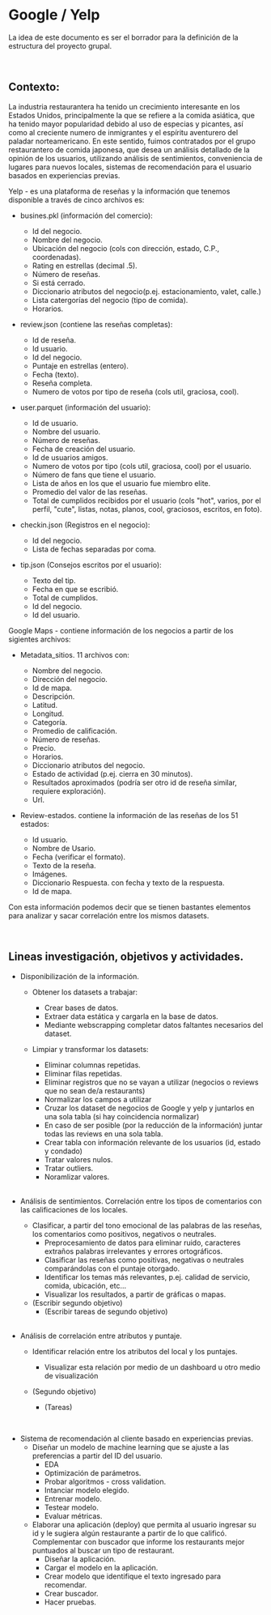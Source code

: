# Google / Yelp

La idea de este documento es ser el borrador para la definición de la estructura del proyecto grupal.

<br>

## Contexto:

La industria restaurantera ha tenido un crecimiento interesante en los Estados Unidos, principalmente la que se refiere a la comida asiática, que ha tenido mayor popularidad debido al uso de especias y picantes, así como al creciente numero de inmigrantes y el espíritu aventurero del paladar norteamericano. En este sentido,  fuimos contratados por el grupo restaurantero de comida japonesa, que desea un análisis detallado de la opinión de los usuarios, utilizando análisis de sentimientos, conveniencia de lugares para nuevos locales, sistemas de recomendación para el usuario basados en experiencias previas.

Yelp - es una plataforma de reseñas y la información que tenemos disponible a través de cinco archivos es:
* busines.pkl (información del comercio):
    * Id del negocio.
    * Nombre del negocio.
    * Ubicación del negocio (cols con dirección, estado, C.P., coordenadas).
    * Rating en estrellas (decimal .5).
    * Número de reseñas.
    * Si está cerrado.
    * Diccionario atributos del negocio(p.ej. estacionamiento, valet, calle.)
    * Lista catergorías del negocio (tipo de comida).
    * Horarios.

* review.json (contiene las reseñas completas):
    * Id de reseña.
    * Id usuario.
    * Id del negocio.
    * Puntaje en estrellas (entero).
    * Fecha (texto).
    * Reseña completa.
    * Numero de votos por tipo de reseña (cols util, graciosa, cool).

* user.parquet (información del usuario):
    * Id de usuario.
    * Nombre del usuario.
    * Número de reseñas.
    * Fecha de creación del usuario.
    * Id de usuarios amigos.
    * Numero de votos por tipo (cols util, graciosa, cool) por el usuario.
    * Número de fans que tiene el usuario.
    * Lista de años en los que el usuario fue miembro elite.
    * Promedio del valor de las reseñas.
    * Total de cumplidos recibidos por el usuario (cols "hot", varios, por el perfil, "cute", listas, notas, planos, cool, graciosos, escritos, en foto).

* checkin.json (Registros en el negocio):
    * Id del negocio.
    * Lista de fechas separadas por coma.

* tip.json (Consejos escritos por el usuario):
    * Texto del tip.
    * Fecha en que se escribió.
    * Total de cumplidos.
    * Id del negocio.
    * Id del usuario.

Google Maps - contiene información de los negocios a partir de los sigientes archivos:
* Metadata_sitios. 11 archivos con:
    * Nombre del negocio.
    * Dirección del negocio.
    * Id de mapa.
    * Descripción.
    * Latitud.
    * Longitud.
    * Categoría.
    * Promedio de calificación.
    * Número de reseñas.
    * Precio.
    * Horarios.
    * Diccionario atributos del negocio.
    * Estado de actividad (p.ej. cierra en 30 minutos).
    * Resultados aproximados (podría ser otro id de reseña similar, requiere exploración).
    * Url.

* Review-estados. contiene la información de las reseñas de los 51 estados:
    * Id usuario.
    * Nombre de Usario.
    * Fecha (verificar el formato).
    * Texto de la reseña.
    * Imágenes.
    * Diccionario Respuesta. con fecha y texto de la respuesta.
    * Id de mapa.


Con esta información podemos decir que se tienen bastantes elementos para analizar y sacar correlación entre los mismos datasets.

<br>

## Lineas investigación, objetivos y actividades.

* Disponibilización de la información.
    * Obtener los datasets a trabajar:
        * Crear bases de datos.
        * Extraer data estática y cargarla en la base de datos.
        * Mediante webscrapping completar datos faltantes necesarios del dataset.
    * Limpiar y transformar los datasets:
        * Eliminar columnas repetidas.
        * Eliminar filas repetidas.
        * Eliminar registros que no se vayan a utilizar (negocios o reviews que no sean de/a restaurants)
        * Normalizar los campos a utilizar
        * Cruzar los dataset de negocios de Google y yelp y juntarlos en una sola tabla (si hay coincidencia normalizar)
        * En caso de ser posible (por la reducción de la información) juntar todas las reviews en una sola tabla.
        * Crear tabla con información relevante de los usuarios (id, estado y condado)
        * Tratar valores nulos.
        * Tratar outliers.
        * Noramlizar valores.
        
        <br>

* Análisis de sentimientos. Correlación entre los tipos de comentarios con las calificaciones de los locales.
    * Clasificar, a partir del tono emocional de las palabras de las reseñas, los comentarios como positivos, negativos o neutrales.
        * Preprocesamiento de datos para eliminar ruido, caracteres extraños palabras irrelevantes y errores ortográficos.
        * Clasificar las reseñas como positivas, negativas o neutrales comparándolas con el puntaje otorgado.
        * Identificar los temas más relevantes, p.ej. calidad de servicio, comida, ubicación, etc...
        * Visualizar los resultados, a partir de gráficas o mapas.
    * (Escribir segundo objetivo)
        * (Escribir tareas de segundo objetivo)

    <br>

* Análisis de correlación entre atributos y puntaje.
    * Identificar relación entre los atributos del local y los puntajes.
        * Visualizar esta relación por medio de un dashboard u otro medio de visualización

    * (Segundo objetivo)
        * (Tareas)
<br>

*  Sistema de recomendación al cliente basado en experiencias previas.
    * Diseñar un modelo de machine learning que se ajuste a las preferencias a partir del ID del usuario.
        * EDA
        * Optimización de parámetros.
        * Probar algoritmos - cross validation.
        * Intanciar modelo elegido.
        * Entrenar modelo.
        * Testear modelo.
        * Evaluar métricas.
    * Elaborar una aplicación (deploy) que permita al usuario ingresar su id y le sugiera algún restaurante a partir de lo que calificó. Complementar con buscador que informe los restaurants mejor puntuados al buscar un tipo de restaurant.
        * Diseñar la aplicación.
        * Cargar el modelo en la aplicación.
        * Crear modelo que identifique el texto ingresado para recomendar.
        * Crear buscador.
        * Hacer pruebas.
